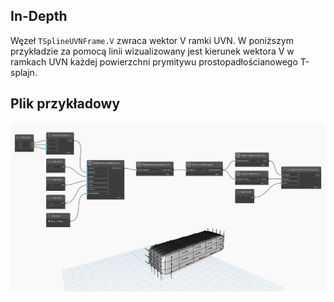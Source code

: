 ## In-Depth
Węzeł `TSplineUVNFrame.V` zwraca wektor V ramki UVN. W poniższym przykładzie za pomocą linii wizualizowany jest kierunek wektora V w ramkach UVN każdej powierzchni prymitywu prostopadłościanowego T-splajn.

## Plik przykładowy

![Example](./Autodesk.DesignScript.Geometry.TSpline.TSplineUVNFrame.V_img.jpg)
